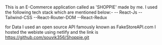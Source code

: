This is an E-Commerce application called as 'SHOPPIE' made by me. I used the following tech stack which are mentioned below:-
-- React-Js
--Tailwind-CSS
--React-Router-DOM
--React-Redux

for Data I used an open source API famously known as FakeStoreAPI.com 
I hosted the webiste using netlify and the link is https://github.com/souvik356/Shoppie.git
